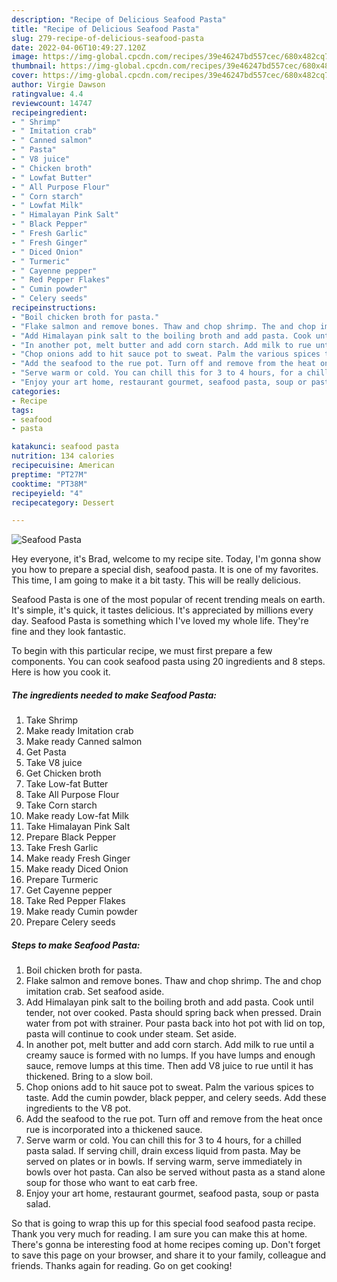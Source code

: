 ```yaml
---
description: "Recipe of Delicious Seafood Pasta"
title: "Recipe of Delicious Seafood Pasta"
slug: 279-recipe-of-delicious-seafood-pasta
date: 2022-04-06T10:49:27.120Z
image: https://img-global.cpcdn.com/recipes/39e46247bd557cec/680x482cq70/seafood-pasta-recipe-main-photo.jpg
thumbnail: https://img-global.cpcdn.com/recipes/39e46247bd557cec/680x482cq70/seafood-pasta-recipe-main-photo.jpg
cover: https://img-global.cpcdn.com/recipes/39e46247bd557cec/680x482cq70/seafood-pasta-recipe-main-photo.jpg
author: Virgie Dawson
ratingvalue: 4.4
reviewcount: 14747
recipeingredient:
- " Shrimp"
- " Imitation crab"
- " Canned salmon"
- " Pasta"
- " V8 juice"
- " Chicken broth"
- " Lowfat Butter"
- " All Purpose Flour"
- " Corn starch"
- " Lowfat Milk"
- " Himalayan Pink Salt"
- " Black Pepper"
- " Fresh Garlic"
- " Fresh Ginger"
- " Diced Onion"
- " Turmeric"
- " Cayenne pepper"
- " Red Pepper Flakes"
- " Cumin powder"
- " Celery seeds"
recipeinstructions:
- "Boil chicken broth for pasta."
- "Flake salmon and remove bones. Thaw and chop shrimp. The and chop imitation crab. Set seafood aside."
- "Add Himalayan pink salt to the boiling broth and add pasta. Cook until tender, not over cooked. Pasta should spring back when pressed. Drain water from pot with strainer. Pour pasta back into hot pot with lid on top, pasta will continue to cook under steam. Set aside."
- "In another pot, melt butter and add corn starch. Add milk to rue until a creamy sauce is formed with no lumps. If you have lumps and enough sauce, remove lumps at this time. Then add V8 juice to rue until it has thickened. Bring to a slow boil."
- "Chop onions add to hit sauce pot to sweat. Palm the various spices to taste. Add the cumin powder, black pepper, and celery seeds. Add these ingredients to the V8 pot."
- "Add the seafood to the rue pot. Turn off and remove from the heat once rue is incorporated into a thickened sauce."
- "Serve warm or cold. You can chill this for 3 to 4 hours, for a chilled pasta salad. If serving chill, drain excess liquid from pasta. May be served on plates or in bowls. If serving warm, serve immediately in bowls over hot pasta. Can also be served without pasta as a stand alone soup for those who want to eat carb free."
- "Enjoy your art home, restaurant gourmet, seafood pasta, soup or pasta salad."
categories:
- Recipe
tags:
- seafood
- pasta

katakunci: seafood pasta 
nutrition: 134 calories
recipecuisine: American
preptime: "PT27M"
cooktime: "PT38M"
recipeyield: "4"
recipecategory: Dessert

---
```



![Seafood Pasta](https://img-global.cpcdn.com/recipes/39e46247bd557cec/680x482cq70/seafood-pasta-recipe-main-photo.jpg)

Hey everyone, it's Brad, welcome to my recipe site. Today, I'm gonna show you how to prepare a special dish, seafood pasta. It is one of my favorites. This time, I am going to make it a bit tasty. This will be really delicious.



Seafood Pasta is one of the most popular of recent trending meals on earth. It's simple, it's quick, it tastes delicious. It's appreciated by millions every day. Seafood Pasta is something which I've loved my whole life. They're fine and they look fantastic.


To begin with this particular recipe, we must first prepare a few components. You can cook seafood pasta using 20 ingredients and 8 steps. Here is how you cook it.

<!--inarticleads1-->

##### The ingredients needed to make Seafood Pasta:

1. Take  Shrimp
1. Make ready  Imitation crab
1. Make ready  Canned salmon
1. Get  Pasta
1. Take  V8 juice
1. Get  Chicken broth
1. Take  Low-fat Butter
1. Take  All Purpose Flour
1. Take  Corn starch
1. Make ready  Low-fat Milk
1. Take  Himalayan Pink Salt
1. Prepare  Black Pepper
1. Take  Fresh Garlic
1. Make ready  Fresh Ginger
1. Make ready  Diced Onion
1. Prepare  Turmeric
1. Get  Cayenne pepper
1. Take  Red Pepper Flakes
1. Make ready  Cumin powder
1. Prepare  Celery seeds




<!--inarticleads2-->

##### Steps to make Seafood Pasta:

1. Boil chicken broth for pasta.
1. Flake salmon and remove bones. Thaw and chop shrimp. The and chop imitation crab. Set seafood aside.
1. Add Himalayan pink salt to the boiling broth and add pasta. Cook until tender, not over cooked. Pasta should spring back when pressed. Drain water from pot with strainer. Pour pasta back into hot pot with lid on top, pasta will continue to cook under steam. Set aside.
1. In another pot, melt butter and add corn starch. Add milk to rue until a creamy sauce is formed with no lumps. If you have lumps and enough sauce, remove lumps at this time. Then add V8 juice to rue until it has thickened. Bring to a slow boil.
1. Chop onions add to hit sauce pot to sweat. Palm the various spices to taste. Add the cumin powder, black pepper, and celery seeds. Add these ingredients to the V8 pot.
1. Add the seafood to the rue pot. Turn off and remove from the heat once rue is incorporated into a thickened sauce.
1. Serve warm or cold. You can chill this for 3 to 4 hours, for a chilled pasta salad. If serving chill, drain excess liquid from pasta. May be served on plates or in bowls. If serving warm, serve immediately in bowls over hot pasta. Can also be served without pasta as a stand alone soup for those who want to eat carb free.
1. Enjoy your art home, restaurant gourmet, seafood pasta, soup or pasta salad.




So that is going to wrap this up for this special food seafood pasta recipe. Thank you very much for reading. I am sure you can make this at home. There's gonna be interesting food at home recipes coming up. Don't forget to save this page on your browser, and share it to your family, colleague and friends. Thanks again for reading. Go on get cooking!
